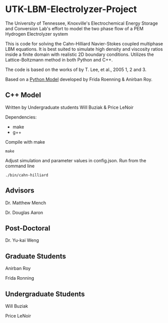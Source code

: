 # UTK-LBM-Electrolyzer-Project

The University of Tennessee, Knoxville's Electrochemical Energy Storage and Conversion Lab's effort to model the two phase flow of a PEM Hydrogen Electrolyzer system

This is code for solving the Cahn-Hilliard Navier-Stokes coupled multiphase LBM equations. It is best suited to simulate high density and viscosity ratios inside a finite domain with realistic 2D boundary conditions. Utilizes the Lattice-Boltzmann method in both Python and C++.

The code is based on the works of by T. Lee, et al., 2005 1, 2 and 3.

Based on a [Python Model](https://github.com/FridaRonning/UTK-LBM-Electrolyzer-Project) developed by Frida Roenning & Anirban Roy.

## C++ Model

Written by Undergraduate students Will Buziak & Price LeNoir

Dependencies:
 - make
 - g++

Compile with make

```
make
```

Adjust simulation and parameter values in config.json. Run from the command line

```
./bin/cahn-hilliard
```

## Advisors

Dr. Matthew Mench

Dr. Douglas Aaron

## Post-Doctoral

Dr. Yu-kai Weng

## Graduate Students

Anirban Roy

Frida Ronning 

## Undergraduate Students

Will Buziak

Price LeNoir
